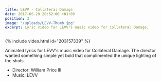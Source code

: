 ```yaml
---
title: LEVV - Collateral Damage
date: 2017-06-20 20:52:00 +01:00
position: 3
image: "/uploads/LEVV-Thumb.jpg"
excerpt: Lyric video for LEVV's music video for Collateral Damage.
---
```


{% include video.html id="203157339" %}

Animated lyrics for LEVV's music video for Collateral Damage. The director wanted something simple yet bold that complimented the unique lighting of the shots.

* Director: William Price III
* Music: LEVV